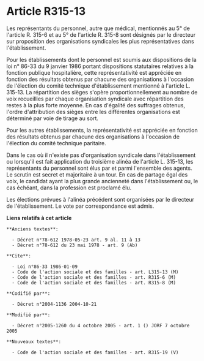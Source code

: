 # Article R315-13

Les représentants du personnel, autre que médical, mentionnés au 5° de l'article R. 315-6 et au 5° de l'article R. 315-8 sont
désignés par le directeur sur proposition des organisations syndicales les plus représentatives dans l'établissement.

Pour les établissements dont le personnel est soumis aux dispositions de la loi n° 86-33 du 9 janvier 1986 portant
dispositions statutaires relatives à la fonction publique hospitalière, cette représentativité est appréciée en fonction des
résultats obtenus par chacune des organisations à l'occasion de l'élection du comité technique d'établissement mentionné à
l'article L. 315-13. La répartition des sièges s'opère proportionnellement au nombre de voix recueillies par chaque
organisation syndicale avec répartition des restes à la plus forte moyenne. En cas d'égalité des suffrages obtenus, l'ordre
d'attribution des sièges entre les différentes organisations est déterminé par voie de tirage au sort.

Pour les autres établissements, la représentativité est appréciée en fonction des résultats obtenus par chacune des
organisations à l'occasion de l'élection du comité technique paritaire.

Dans le cas où il n'existe pas d'organisation syndicale dans l'établissement ou lorsqu'il est fait application du troisième
alinéa de l'article L. 315-13, les représentants du personnel sont élus par et parmi l'ensemble des agents. Le scrutin est
secret et majoritaire à un tour. En cas de partage égal des voix, le candidat ayant la plus grande ancienneté dans
l'établissement ou, le cas échéant, dans la profession est proclamé élu.

Les élections prévues à l'alinéa précédent sont organisées par le directeur de l'établissement. Le vote par correspondance
est admis.

**Liens relatifs à cet article**

	**Anciens textes**:

	  - Décret n°78-612 1978-05-23 art. 9 al. 11 à 13
	  - Décret n°78-612 du 23 mai 1978 - art. 9 (Ab)

	**Cite**:

	  - Loi n°86-33 1986-01-09
	  - Code de l'action sociale et des familles - art. L315-13 (M)
	  - Code de l'action sociale et des familles - art. R315-6 (M)
	  - Code de l'action sociale et des familles - art. R315-8 (M)

	**Codifié par**:

	  - Décret n°2004-1136 2004-10-21

	**Modifié par**:

	  - Décret n°2005-1260 du 4 octobre 2005 - art. 1 () JORF 7 octobre 2005

	**Nouveaux textes**:

	  - Code de l'action sociale et des familles - art. R315-19 (V)
